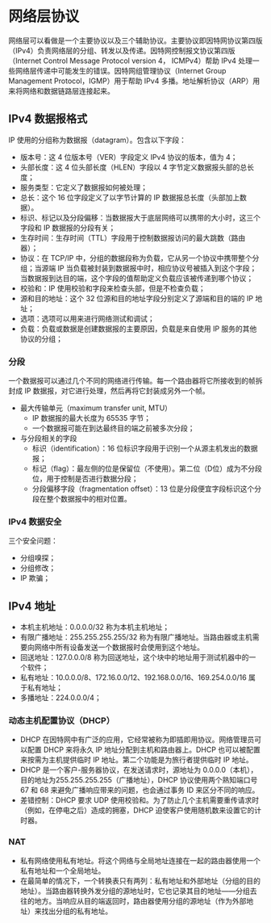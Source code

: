 # 网络层协议

网络层可以看做是一个主要协议以及三个辅助协议。主要协议即因特网协议第四版（IPv4）负责网络层的分组、转发以及传递。因特网控制报文协议第四版（Internet Control Message Protocol version 4， ICMPv4）帮助 IPv4 处理一些网络层传递中可能发生的错误。因特网组管理协议（Internet Group Management Protocol，IGMP）用于帮助 IPv4 多播。地址解析协议（ARP）用来将网络和数据链路层连接起来。

## IPv4 数据报格式
IP 使用的分组称为数据报（datagram）。包含以下字段：
- 版本号：这 4 位版本号（VER）字段定义 IPv4 协议的版本，值为 4；
- 头部长度：这 4 位头部长度（HLEN）字段以 4 字节定义数据报头部的总长度；
- 服务类型：它定义了数据报如何被处理；
- 总长：这个 16 位字段定义了以字节计算的 IP 数据报总长度（头部加上数据）。
- 标识、标记以及分段偏移：当数据报大于底层网络可以携带的大小时，这三个字段和 IP 数据报的分段有关；
- 生存时间：生存时间（TTL）字段用于控制数据报访问的最大跳数（路由器）；
- 协议：在 TCP/IP 中，分组的数据段称为负载，它从另一个协议中携带整个分组；当源端 IP 当负载被封装到数据报中时，相应协议号被插入到这个字段；当数据报到达目的端，这个字段的值帮助定义负载应该被传递到哪个协议；
- 校验和：IP 使用校验和字段来检查头部，但是不检查负载；
- 源和目的地址：这个 32 位源和目的地址字段分别定义了源端和目的端的 IP 地址；
- 选项：选项可以用来进行网络测试和调试；
- 负载：负载或数据是创建数据报的主要原因，负载是来自使用 IP 服务的其他协议的分组；

### 分段
一个数据报可以通过几个不同的网络进行传输。每一个路由器将它所接收到的帧拆封成 IP 数据报，对它进行处理，然后再将它封装成另外一个帧。

- 最大传输单元（maximum transfer unit, MTU）
  - IP 数据报的最大长度为 65535 字节；
  - 一个数据报可能在到达最终目的端之前被多次分段；
- 与分段相关的字段
  - 标识（identification）：16 位标识字段用于识别一个从源主机发出的数据报；
  - 标记（flag）：最左侧的位是保留位（不使用）。第二位（D位）成为不分段位，用于控制是否进行数据分段；
  - 分段偏移字段（fragmentation offset）：13 位是分段便宜字段标识这个分段在整个数据报中的相对位置。

### IPv4 数据安全
三个安全问题：
- 分组嗅探；
- 分组修改；
- IP 欺骗；

## IPv4 地址
- 本机主机地址：0.0.0.0/32 称为本机主机地址；
- 有限广播地址：255.255.255.255/32 称为有限广播地址。当路由器或主机需要向网络中所有设备发送一个数据报时会使用到这个地址。
- 回送地址：127.0.0.0/8 称为回送地址，这个块中的地址用于测试机器中的一个软件；
- 私有地址：10.0.0.0/8、172.16.0.0/12、192.168.0.0/16、169.254.0.0/16 属于私有地址；
- 多播地址：224.0.0.0/4；

### 动态主机配置协议（DHCP）
- DHCP 在因特网中有广泛的应用，它经常被称为即插即用协议。网络管理员可以配置 DHCP 来将永久 IP 地址分配到主机和路由器上。DHCP 也可以被配置来按需为主机提供临时 IP 地址。第二个功能是为旅行者提供临时 IP 地址。
- DHCP 是一个客户-服务器协议，在发送请求时，源地址为 0.0.0.0（本机），目的地址为255.255.255.255（广播地址），DHCP 协议使用两个熟知端口号 67 和 68 来避免广播响应带来的问题，也会通过事务 ID 来区分不同的响应。
- 差错控制：DHCP 要求 UDP 使用校验和。为了防止几个主机需要重传请求时（例如，在停电之后）造成的拥塞，DHCP 迫使客户使用随机数来设置它的计时器。

### NAT
- 私有网络使用私有地址。将这个网络与全局地址连接在一起的路由器使用一个私有地址和一个全局地址。
- 在最简单的情况下，一个转换表只有两列：私有地址和外部地址（分组的目的地址）。当路由器转换外发分组的源地址时，它也记录其目的地址——分组去往的地方。当响应从目的端返回时，路由器使用分组的源地址（作为外部地址）来找出分组的私有地址。